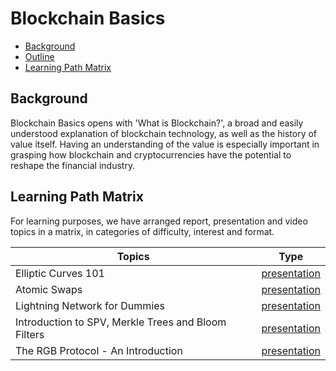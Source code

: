 # Blockchain Basics 

- [Background](#background)
- [Outline](#outline)
- [Learning Path Matrix](#learning-path-matrix)

## Background

Blockchain Basics opens with 'What is Blockchain?', a broad and easily understood explanation of blockchain technology, as well as the history of value itself. Having an understanding of the value is especially important in grasping how blockchain and cryptocurrencies have the potential to reshape the financial industry.

## Learning Path Matrix 

For learning purposes, we have arranged report, presentation and video topics in a matrix, in categories of difficulty, interest and format.

| Topics                                              |                             Type                             |
| --------------------------------------------------- | :----------------------------------------------------------: |
| Elliptic Curves 101                                 | <div class="wrap_beg">[presentation](cryptography/crypto-1/sources/PITCHME.link.md)</div> |
| Atomic Swaps                                        | <div class="wrap_int">[presentation](protocols/atomic-swaps/AtomicSwaps.md)</div>     |
| Lightning Network for Dummies                       | <div class="wrap_beg">[presentation](protocols/lightning-network-for-dummies/sources/PITCHME.link.md)</div> |
| Introduction to SPV, Merkle Trees and Bloom Filters | <div class="wrap_beg">[presentation](protocols/merkle-trees-and-spv-1/sources/PITCHME.link.md)</div> |
| The RGB Protocol - An Introduction                  | <div class="wrap_adv">[presentation](protocols/rgb-introduction/sources/PITCHME.link.md)</div> |

